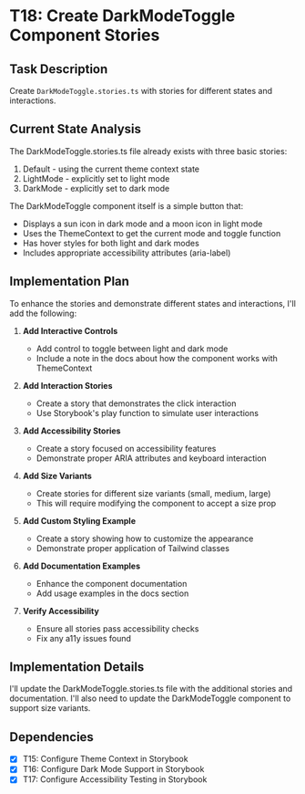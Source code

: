# T18: Create DarkModeToggle Component Stories

## Task Description

Create `DarkModeToggle.stories.ts` with stories for different states and interactions.

## Current State Analysis

The DarkModeToggle.stories.ts file already exists with three basic stories:

1. Default - using the current theme context state
2. LightMode - explicitly set to light mode
3. DarkMode - explicitly set to dark mode

The DarkModeToggle component itself is a simple button that:

- Displays a sun icon in dark mode and a moon icon in light mode
- Uses the ThemeContext to get the current mode and toggle function
- Has hover styles for both light and dark modes
- Includes appropriate accessibility attributes (aria-label)

## Implementation Plan

To enhance the stories and demonstrate different states and interactions, I'll add the following:

1. **Add Interactive Controls**

   - Add control to toggle between light and dark mode
   - Include a note in the docs about how the component works with ThemeContext

2. **Add Interaction Stories**

   - Create a story that demonstrates the click interaction
   - Use Storybook's play function to simulate user interactions

3. **Add Accessibility Stories**

   - Create a story focused on accessibility features
   - Demonstrate proper ARIA attributes and keyboard interaction

4. **Add Size Variants**

   - Create stories for different size variants (small, medium, large)
   - This will require modifying the component to accept a size prop

5. **Add Custom Styling Example**

   - Create a story showing how to customize the appearance
   - Demonstrate proper application of Tailwind classes

6. **Add Documentation Examples**

   - Enhance the component documentation
   - Add usage examples in the docs section

7. **Verify Accessibility**
   - Ensure all stories pass accessibility checks
   - Fix any a11y issues found

## Implementation Details

I'll update the DarkModeToggle.stories.ts file with the additional stories and documentation. I'll also need to update the DarkModeToggle component to support size variants.

## Dependencies

- [x] T15: Configure Theme Context in Storybook
- [x] T16: Configure Dark Mode Support in Storybook
- [x] T17: Configure Accessibility Testing in Storybook
